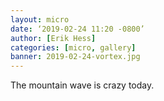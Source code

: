 ```yaml
---
layout: micro
date: ‘2019-02-24 11:20 -0800’
author: [Erik Hess]
categories: [micro, gallery]
banner: 2019-02-24-vortex.jpg
---
```

The mountain wave is crazy today. 
